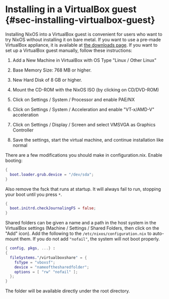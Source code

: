 # Installing in a VirtualBox guest {#sec-installing-virtualbox-guest}

Installing NixOS into a VirtualBox guest is convenient for users who
want to try NixOS without installing it on bare metal. If you want to
use a pre-made VirtualBox appliance, it is available at [the downloads
page](https://nixos.org/download/#nixos-virtualbox). If you want to set
up a VirtualBox guest manually, follow these instructions:

1.  Add a New Machine in VirtualBox with OS Type "Linux / Other Linux"

1.  Base Memory Size: 768 MB or higher.

1.  New Hard Disk of 8 GB or higher.

1.  Mount the CD-ROM with the NixOS ISO (by clicking on CD/DVD-ROM)

1.  Click on Settings / System / Processor and enable PAE/NX

1.  Click on Settings / System / Acceleration and enable "VT-x/AMD-V"
    acceleration

1.  Click on Settings / Display / Screen and select VMSVGA as Graphics
    Controller

1.  Save the settings, start the virtual machine, and continue
    installation like normal

There are a few modifications you should make in configuration.nix.
Enable booting:

```nix
{
  boot.loader.grub.device = "/dev/sda";
}
```

Also remove the fsck that runs at startup. It will always fail to run,
stopping your boot until you press `*`.

```nix
{
  boot.initrd.checkJournalingFS = false;
}
```

Shared folders can be given a name and a path in the host system in the
VirtualBox settings (Machine / Settings / Shared Folders, then click on
the "Add" icon). Add the following to the
`/etc/nixos/configuration.nix` to auto-mount them. If you do not add
`"nofail"`, the system will not boot properly.

```nix
{ config, pkgs, ...} :
{
  fileSystems."/virtualboxshare" = {
    fsType = "vboxsf";
    device = "nameofthesharedfolder";
    options = [ "rw" "nofail" ];
  };
}
```

The folder will be available directly under the root directory.
